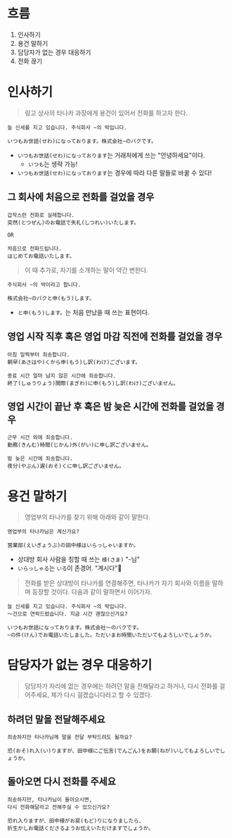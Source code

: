 # 흐름
1. 인사하기
2. 용건 말하기
3. 담당자가 없는 경우 대응하기
4. 전화 끊기
# 인사하기

> 링고 상사의 타나카 과장에게 용건이 있어서 전화를 하고자 한다.

```
늘 신세를 지고 있습니다. 주식회사 ~의 박입니다.

いつもお世話(せわ)になっております。株式会社~のバクです。
```
- `いつもお世話(せわ)になっております`는 거래처에게 쓰는 "안녕하세요"이다.
	- `いつも`는 생략 가능!
- `いつもお世話(せわ)になっております`는 경우에 따라 다른 말들로 바꿀 수 있다!
## 그 회사에 처음으로 전화를 걸었을 경우
```
갑작스런 전화로 실례합니다.
突然(とつぜん)のお電話で失礼(しつれい)いたします。

OR

처음으로 전화드립니다.
はじめてお電話いたします。
```

> 이 때 추가로, 자기를 소개하는 말이 약간 변한다.

```
주식회사 ~의 박이라고 합니다.

株式会社~のバクと申(もう)します。
```
- `と申(もう)します。`는 처음 만났을 때 쓰는 표현이다.
## 영업 시작 직후 혹은 영업 마감 직전에 전화를 걸었을 경우
```
아침 일찍부터 죄송합니다.
朝早(あさはや)くから申(もう)し訳(わけ)ございます。

종료 시간 얼마 남지 않은 시간에 죄송합니다.
終了(しゅうりょう)間際(まぎわ)に申(もう)し訳(わけ)ございません。
```
## 영업 시간이 끝난 후 혹은 밤 늦은 시간에 전화를 걸었을 경우
```
근무 시간 외에 죄송합니다.
勤務(きんむ)時間(じかん)外(がい)に申し訳ございません。

밤 늦은 시간에 죄송합니다.
夜分(やぶん)遅(おそ)くに申し訳ございません。
```
# 용건 말하기

> 영업부의 타나카를 찾기 위해 아래와 같이 말한다.

```
영업부의 타나카님은 계신가요?

営業部(えいぎょうぶ)の田中様はいらっしゃいますか。
```
- 상대방 회사 사람을 칭할 때 쓰는 `様(さま)` "-님"
- `いらっしゃる`는 `いる`이 존경어. "계시다"

> 전화를 받은 상대방이 타나카를 연결해주면, 타나카가 자기 회사와 이름을 말하며 등장할 것이다.
> 다음과 같이 말하면서 이어가자.

```
늘 신세를 지고 있습니다. 주식회사 ~의 박입니다.
〜건으로 연락드렸습니다. 지금 시간 괜찮으신가요?

いつもお世話になっております。株式会社〜のバクです。
~の件(けん)でお電話いたしました。ただいまお時間いただいてもよろしいでしょうか。
```
# 담당자가 없는 경우 대응하기

> 담당자가 자리에 없는 경우에는 하려던
> 말을 전해달라고 하거나, 다시 전화를 걸어주세요, 제가 다시 걸겠습니다라고 할 수 있겠다.

## 하려던 말을 전달해주세요
```
죄송하지만 타나카님께 말을 전달 부탁드려도 될까요?

恐(おそ)れ入(い)りますが、田中様にご伝言(でんごん)をお願(ねが)いしてもよろしいでしょうか。
```
## 돌아오면 다시 전화를 주세요
```
죄송하지만, 타나카님이 돌아오시면,
다시 전화해달라고 전해주실 수 있으신가요?

恐れ入りますが、田中様がお戻(もど)りになりましたら、
折生かしお電話くださるようお伝えいただけますでしょうか。
```